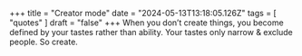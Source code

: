 +++ 
  title = "Creator mode"
  date = "2024-05-13T13:18:05.126Z"
  tags = [ "quotes" ]
  draft = "false"
+++
When you don’t create things, you become defined by your tastes rather than ability. Your tastes only narrow & exclude people. So create.
  

